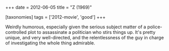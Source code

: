 +++
date = 2012-06-05
title = "Z (1969)"

[taxonomies]
tags = ['2012-movie', 'good']
+++

Weirdly humorous, especially given the serious subject matter of a
police-controlled plot to assassinate a politician who stirs things up.
It\'s pretty unique, and very well-directed, and the relentlessness of
the guy in charge of investigating the whole thing admirable.
